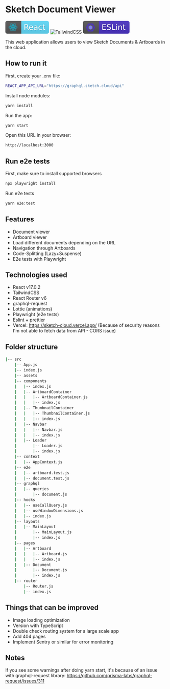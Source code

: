 # Sketch Document Viewer
![React](https://github.com/aleen42/badges/raw/master/src/react.svg) ![TailwindCSS](https://badges.aleen42.com/src/tailwindcss.svg) ![Eslint](https://github.com/aleen42/badges/raw/master/src/eslint.svg)

This web application allows users to view Sketch Documents & Artboards in the cloud.

## How to run it
First, create your .env file:
```sh
REACT_APP_API_URL="https://graphql.sketch.cloud/api"
```
Install node modules:
```sh
yarn install
```
Run the app:
```sh
yarn start
```
Open this URL in your browser:
```sh
http://localhost:3000
```

## Run e2e tests
First, make sure to install supported browsers
```sh
npx playwright install
```
Run e2e tests
```sh
yarn e2e:test
```

## Features

- Document viewer
- Artboard viewer
- Load different documents depending on the URL
- Navigation through Artboards
- Code-Splitting (Lazy+Suspense)
- E2e tests with Playwright

## Technologies used

- React v17.0.2
- TailwindCSS
- React Router v6
- graphql-request
- Lottie (animations)
- Playwright (e2e tests)
- Eslint + prettier
- Vercel: https://sketch-cloud.vercel.app/ (Because of security reasons I'm not able to fetch data from API - CORS issue)

## Folder structure
```sh
|-- src
    |-- App.js
    |-- index.js
    |-- assets
    |-- components
    |   |-- index.js
    |   |-- ArtboardContainer
    |   |   |-- ArtboardContainer.js
    |   |   |-- index.js
    |   |-- ThumbnailContainer
    |   |   |-- ThumbnailContainer.js
    |   |   |-- index.js
    |   |-- Navbar
    |   |   |-- Navbar.js
    |   |   |-- index.js
    |   |-- Loader
    |       |-- Loader.js
    |       |-- index.js
    |-- context
    |   |-- AppContext.js
    |-- e2e
    |   |-- artboard.test.js
    |   |-- document.test.js
    |-- graphql
    |   |-- queries
    |       |-- document.js
    |-- hooks
    |   |-- useCallQuery.js
    |   |-- useWindowDimensions.js
    |   |-- index.js
    |-- layouts
    |   |-- MainLayout
    |       |-- MainLayout.js
    |       |-- index.js
    |-- pages
    |   |-- Artboard
    |   |   |-- Artboard.js
    |   |   |-- index.js
    |   |-- Document
    |       |-- Document.js
    |       |-- index.js
    |-- router
        |-- Router.js
        |-- index.js
```

## Things that can be improved

- Image loading optimization
- Version with TypeScript
- Double check routing system for a large scale app
- Add 404 pages
- Implement Sentry or similar for error monitoring

## Notes

If you see some warnings after doing yarn start, it's because of an issue with graphql-request library: https://github.com/prisma-labs/graphql-request/issues/311
